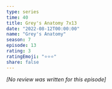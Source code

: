 ```yaml
---
type: series
time: 40
title: Grey's Anatomy 7x13
date: "2022-08-12T00:00:00"
name: "Grey's Anatomy"
season: 7
episode: 13
rating: 3
ratingEmoji: "⭐️⭐️⭐️"
share: false
---
```


_[No review was written for this episode]_
